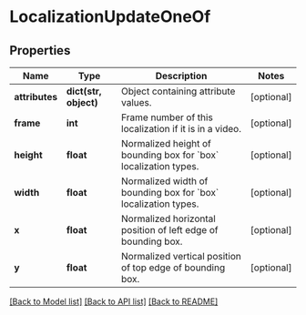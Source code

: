# LocalizationUpdateOneOf

## Properties
Name | Type | Description | Notes
------------ | ------------- | ------------- | -------------
**attributes** | **dict(str, object)** | Object containing attribute values. | [optional] 
**frame** | **int** | Frame number of this localization if it is in a video. | [optional] 
**height** | **float** | Normalized height of bounding box for &#x60;box&#x60; localization types. | [optional] 
**width** | **float** | Normalized width of bounding box for &#x60;box&#x60; localization types. | [optional] 
**x** | **float** | Normalized horizontal position of left edge of bounding box. | [optional] 
**y** | **float** | Normalized vertical position of top edge of bounding box. | [optional] 

[[Back to Model list]](../README.md#documentation-for-models) [[Back to API list]](../README.md#documentation-for-api-endpoints) [[Back to README]](../README.md)


